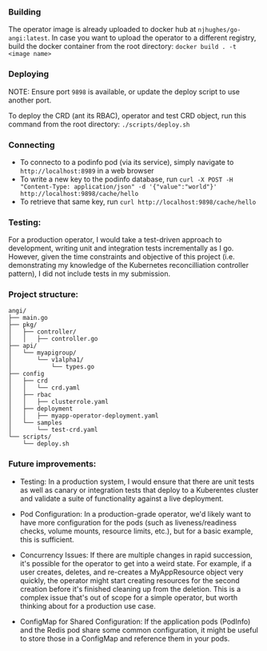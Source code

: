 ### Building
The operator image is already uploaded to docker hub at `njhughes/go-angi:latest`.
In case you want to upload the operator to a different registry, build the docker container from the root directory:
```docker build . -t <image name>``` 

### Deploying
NOTE: Ensure port `9898` is available, or update the deploy script to use another port.

To deploy the CRD (ant its RBAC), operator and test CRD object, run this command from the root directory:
```./scripts/deploy.sh```

### Connecting
- To connecto to a podinfo pod (via its service), simply navigate to `http://localhost:8989` in a web browser
- To write a new key to the podinfo database, run ```curl -X POST -H "Content-Type: application/json" -d '{"value":"world"}' http://localhost:9898/cache/hello```
- To retrieve that same key, run ```curl http://localhost:9898/cache/hello```

### Testing:
For a production operator, I would take a test-driven approach to development, writing unit and integration tests incrementally as I go.
However, given the time constraints and objective of this project (i.e. demonstrating my knowledge of the Kubernetes reconcilliation controller pattern), I did not include tests in my submission.

### Project structure:
```
angi/
├── main.go
├── pkg/
│   ├── controller/
│   │   ├── controller.go
├── api/
│   └── myapigroup/
│       └── v1alpha1/
│           └── types.go
├── config
│   ├── crd
│   │   └── crd.yaml
│   ├── rbac
│   │   ├── clusterrole.yaml
│   ├── deployment
│   │   ├── myapp-operator-deployment.yaml
│   └── samples
│       └── test-crd.yaml
└── scripts/
    └── deploy.sh
```

### Future improvements:

- Testing: In a production system, I would ensure that there are unit tests as well as canary or integration tests that deploy to a Kuberentes cluster and validate a suite of functionality against a live deployment.

- Pod Configuration: In a production-grade operator, we'd likely want to have more configuration for the pods (such as liveness/readiness checks, volume mounts, resource limits, etc.), but for a basic example, this is sufficient.

- Concurrency Issues: If there are multiple changes in rapid succession, it's possible for the operator to get into a weird state. For example, if a user creates, deletes, and re-creates a MyAppResource object very quickly, the operator might start creating resources for the second creation before it's finished cleaning up from the deletion. This is a complex issue that's out of scope for a simple operator, but worth thinking about for a production use case.

- ConfigMap for Shared Configuration: If the application pods (PodInfo) and the Redis pod share some common configuration, it might be useful to store those in a ConfigMap and reference them in your pods.





